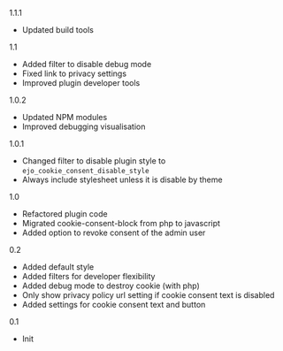 1.1.1
- Updated build tools

1.1
- Added filter to disable debug mode
- Fixed link to privacy settings
- Improved plugin developer tools

1.0.2
- Updated NPM modules
- Improved debugging visualisation

1.0.1
- Changed filter to disable plugin style to `ejo_cookie_consent_disable_style`
- Always include stylesheet unless it is disable by theme

1.0
- Refactored plugin code
- Migrated cookie-consent-block from php to javascript
- Added option to revoke consent of the admin user

0.2
- Added default style
- Added filters for developer flexibility
- Added debug mode to destroy cookie (with php)
- Only show privacy policy url setting if cookie consent text is disabled
- Added settings for cookie consent text and button

0.1
- Init
